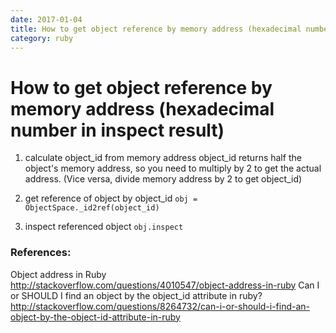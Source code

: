 ```yaml
---
date: 2017-01-04
title: How to get object reference by memory address (hexadecimal number in inspect result)
category: ruby
---
```

# How to get object reference by memory address (hexadecimal number in inspect result)



1. calculate object_id from memory address
object_id returns half the object's memory address, so you need to multiply by 2 to get the actual address. (Vice versa, divide memory address by 2 to get object_id)

2. get reference of object by object_id
`obj = ObjectSpace._id2ref(object_id)`

3. inspect referenced object
`obj.inspect`

### References:
Object address in Ruby http://stackoverflow.com/questions/4010547/object-address-in-ruby
Can I or SHOULD I find an object by the object_id attribute in ruby? http://stackoverflow.com/questions/8264732/can-i-or-should-i-find-an-object-by-the-object-id-attribute-in-ruby
